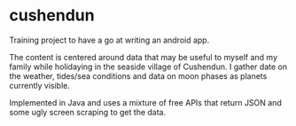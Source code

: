# cushendun
Training project to have a go at writing an android app.

The content is centered around data that may be useful to myself and my family while holidaying in the seaside village 
of Cushendun. I gather date on the weather, tides/sea conditions and data on moon phases as planets currently visible.

Implemented in Java and uses a mixture of free APIs that return JSON and some ugly screen scraping to get the data.
